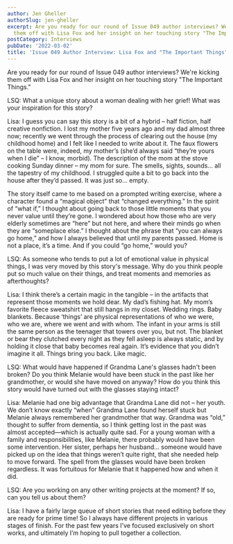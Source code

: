 ```yaml
---
author: Jen Gheller
authorSlug: jen-gheller
excerpt: Are you ready for our round of Issue 049 author interviews? We're kicking
  them off with Lisa Fox and her insight on her touching story "The Important Things."...
postCategory: Interviews
pubDate: '2022-03-02'
title: 'Issue 049 Author Interview: Lisa Fox and "The Important Things"'
---
```

Are you ready for our round of Issue 049 author interviews? We're kicking them off with Lisa Fox and her insight on her touching story "The Important Things."

LSQ: What a unique story about a woman dealing with her grief! What was your inspiration for this story?

Lisa: I guess you can say this story is a bit of a hybrid – half fiction, half creative nonfiction. I lost my mother five years ago and my dad almost three now; recently we went through the process of clearing out the house (my childhood home) and I felt like I needed to write about it. The faux flowers on the table were, indeed, my mother’s (she’d always said “they’re yours when I die” – I know, morbid). The description of the mom at the stove cooking Sunday dinner – my mom for sure. The smells, sights, sounds… all the tapestry of my childhood. I struggled quite a bit to go back into the house after they’d passed. It was just so… empty.

The story itself came to me based on a prompted writing exercise, where a character found a “magical object” that “changed everything.” In the spirit of “what if,” I thought about going back to those little moments that you never value until they’re gone. I wondered about how those who are very elderly sometimes are “here” but not here, and where their minds go when they are “someplace else.” I thought about the phrase that “you can always go home,” and how I always believed that until my parents passed. Home is not a place, it’s a time. And if you could “go home,” would you?

LSQ: As someone who tends to put a lot of emotional value in physical things, I was very moved by this story's message. Why do you think people put so much value on their things, and treat moments and memories as afterthoughts?

Lisa: I think there’s a certain magic in the tangible – in the artifacts that represent those moments we hold dear. My dad’s fishing hat. My mom’s favorite fleece sweatshirt that still hangs in my closet. Wedding rings. Baby blankets. Because ‘things’ are physical representations of who we were, who we are, where we went and with whom. The infant in your arms is still the same person as the teenager that towers over you, but not. The blanket or bear they clutched every night as they fell asleep is always static, and by holding it close that baby becomes real again. It’s evidence that you didn’t imagine it all. Things bring you back. Like magic.

LSQ: What would have happened if Grandma Lane's glasses hadn't been broken? Do you think Melanie would have been stuck in the past like her grandmother, or would she have moved on anyway? How do you think this story would have turned out with the glasses staying intact?

Lisa: Melanie had one big advantage that Grandma Lane did not – her youth. We don’t know exactly “when” Grandma Lane found herself stuck but Melanie always remembered her grandmother that way. Grandma was “old,” thought to suffer from dementia, so I think getting lost in the past was almost accepted—which is actually quite sad. For a young woman with a family and responsibilities, like Melanie, there probably would have been some intervention. Her sister, perhaps her husband… someone would have picked up on the idea that things weren’t quite right, that she needed help to move forward. The spell from the glasses would have been broken regardless. It was fortuitous for Melanie that it happened how and when it did.

LSQ: Are you working on any other writing projects at the moment? If so, can you tell us about them?

Lisa: I have a fairly large queue of short stories that need editing before they are ready for prime time! So I always have different projects in various stages of finish. For the past few years I’ve focused exclusively on short works, and ultimately I’m hoping to pull together a collection.